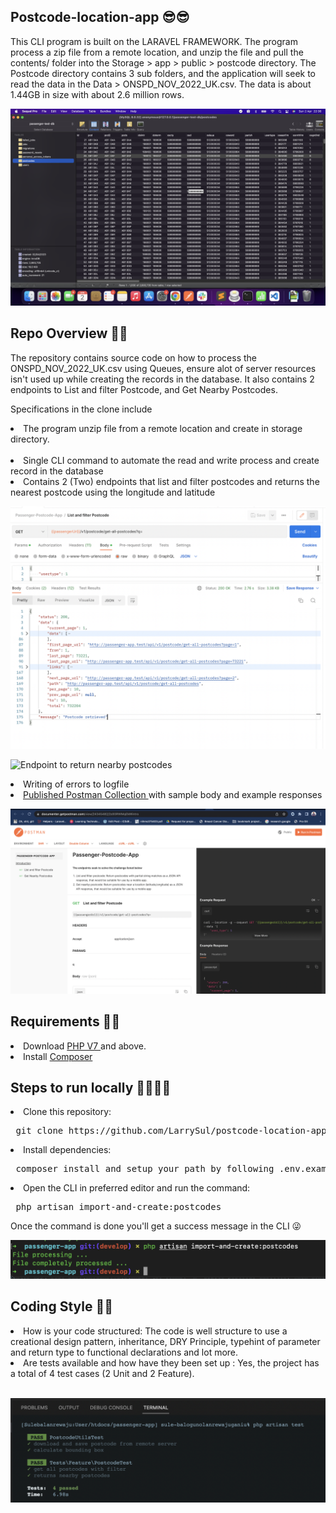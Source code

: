 ## Postcode-location-app 😎😎


This CLI program is built on the LARAVEL FRAMEWORK. The program process a zip file from a remote location, and unzip the file and pull the contents/ folder into the Storage > app > public > postcode directory. The Postcode directory contains 3 sub folders, and the application will seek to read the data in the Data > ONSPD_NOV_2022_UK.csv. The data is about 1.44GB in size with about 2.6 million rows.

![Screenshot of database records](https://github.com/LarrySul/postcode-location-app/blob/develop/public/screenshots/database.png)


## Repo Overview 🥳🥳

The repository contains source code on how to process the  ONSPD_NOV_2022_UK.csv using Queues, ensure alot of server resources isn't used up while creating the records in the database. It also contains 2 endpoints to List and filter Postcode, and Get Nearby Postcodes.

Specifications in the clone include

<li> The program unzip file from a remote location and create in storage directory. </li> </br>

<li> Single CLI command to automate the read and write process and create record in the database </li>

<li> Contains 2 (Two) endpoints that list and filter postcodes and returns the nearest postcode using the longitude and latitude </li>

![Endpoint to list all postcodes](https://github.com/LarrySul/postcode-location-app/blob/develop/public/screenshots/list.png)

![Endpoint to return nearby postcodes](https://github.com/LarrySul/postcode-location-app/blob/develop/public/screenshots/near.png)

<li> Writing of errors to logfile </li>

<li> <a href="https://documenter.getpostman.com/view/24345482/2s93RWMqEM"> Published Postman Collection </a> with sample body and example responses </li>

![Published Postman collection](https://github.com/LarrySul/postcode-location-app/blob/develop/public/screenshots/published.png)

## Requirements 🔧🔧

<li> Download <a href="https://www.php.net/downloads.php"> PHP V7 </a> and above. </li>

<li> Install <a href="https://getcomposer.org/download/"> Composer </a> </li>

## Steps to run locally 🧑‍💻👩‍💻

<li> Clone this repository: </li>

<pre> git clone https://github.com/LarrySul/postcode-location-app/ </pre>

<li> Install dependencies: </li>

<pre> composer install and setup your path by following .env.example provided </pre>

<li> Open the CLI in preferred editor and run the command: </li>

<pre> php artisan import-and-create:postcodes </pre>

Once the command is done you'll get a success message in the CLI 😜 </br>

![Screenshot of read write operation via the CLI](https://github.com/LarrySul/postcode-location-app/blob/develop/public/screenshots/terminal.png)



## Coding Style 🚀🚀


<li> How is your code structured: The code is well structure to use a creational design pattern, inheritance, DRY Principle, typehint of parameter and return type to functional declarations and lot more. </li>

<li> Are tests available and how have they been set up : Yes, the project has a total of 4 test cases (2 Unit and 2 Feature). </li> </br>

![Screenshot of test cases](https://github.com/LarrySul/postcode-location-app/blob/develop/public/screenshots/test.png)


